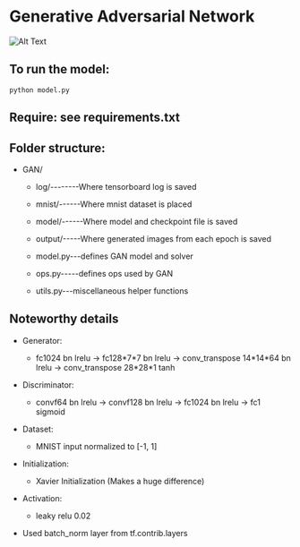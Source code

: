 # Generative Adversarial Network

![Alt Text](https://github.com/isVoid/simple_GAN_practice/raw/master/gan.gif)

## To run the model:

    python model.py

## Require: see requirements.txt

## Folder structure:

* GAN/

  * log/--------Where tensorboard log is saved

  * mnist/------Where mnist dataset is placed

  * model/------Where model and checkpoint file is saved

  * output/-----Where generated images from each epoch is saved

  * model.py---defines GAN model and solver

  * ops.py-----defines ops used by GAN

  * utils.py---miscellaneous helper functions

## Noteworthy details

* Generator:

  * fc1024 bn lrelu -> fc128\*7\*7 bn lrelu -> conv_transpose 14\*14\*64 bn lrelu -> conv_transpose 28\*28\*1 tanh

* Discriminator:

  * convf64 bn lrelu -> convf128 bn lrelu -> fc1024 bn lrelu -> fc1 sigmoid

* Dataset:

  * MNIST input normalized to [-1, 1]

* Initialization:

  * Xavier Initialization (Makes a huge difference)

* Activation:
  * leaky relu 0.02

* Used batch_norm layer from tf.contrib.layers

